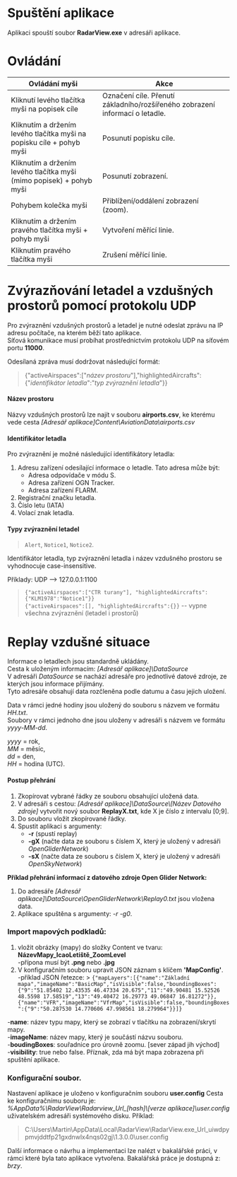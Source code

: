 # Spuštění aplikace
Aplikaci spouští soubor **RadarView.exe** v adresáři aplikace.

# Ovládání
|       Ovládání myši        |      Akce     |
| ------------- | ------------- |
| Kliknutí levého tlačítka myši na popisek cíle | Označení cíle. Přenutí základního/rozšířeného zobrazení informací o letadle.  |
| Kliknutím a držením levého tlačítka myši na popisku cíle + pohyb myši | Posunutí popisku cíle.  |
| Kliknutím a držením levého tlačítka myši (mimo popisek) + pohyb myši  | Posunutí zobrazení.  |
| Pohybem kolečka myši | Přiblížení/oddálení zobrazení (zoom). |
| Kliknutím a držením pravého tlačítka myši + pohyb myši | Vytvoření měřící linie. |
| Kliknutím pravého tlačítka myši | Zrušení měřící linie. |


# Zvýrazňování letadel a vzdušných prostorů pomocí protokolu UDP
Pro zvýraznění vzdušných prostorů a letadel je nutné odeslat zprávu na IP adresu počítače, na kterém běží tato aplikace. \
Síťová komunikace musí probíhat prostřednictvím protokolu UDP na síťovém portu **11000**.

Odesílaná zpráva musí dodržovat následující formát:

> {"activeAirspaces":["_název prostoru_"],"highlightedAircrafts":{"_identifikátor letadla_":"_typ zvýraznění letadla_"}}

#### Název prostoru
Názvy vzdušných prostorů lze najít v souboru **airports.csv**, ke kterému vede cesta *[Adresář aplikace]Content\AviationData\airports.csv*

#### Identifikátor letadla
Pro zvýraznění je možné následující identifikátory letadla:
1. Adresu zařízení odesílající informace o letadle. Tato adresa může být:
    * Adresa odpovídače v módu S.
    * Adresa zařízení OGN Tracker.
    * Adresa zařízení FLARM.
2. Registrační značku letadla.
3. Číslo letu (IATA)
4. Volací znak letadla. 


                
#### Typy zvýraznění letadel
> `Alert`, 
> `Notice1`, 
> `Notice2`.

Identifikátor letadla, typ zvýraznění letadla i název vzdušného prostoru se vyhodnocuje case-insensitive. 

Příklady:
UDP --> 127.0.0.1:1100
> `{"activeAirspaces":["CTR turany"], "highlightedAircrafts":{"KLM1978":"Notice1"}}` \
> `{"activeAirspaces":[], "highlightedAircrafts":{}}` -- vypne všechna zvýraznění (letadel i prostorů) 


# Replay vzdušné situace
Informace o letadlech jsou standardně ukládány. \
Cesta k uloženým informacím: *[Adresář aplikace]\\DataSource* \
V adresáři *DataSource* se nachází adresáře pro jednotlivé datové zdroje, ze kterých jsou informace přijímány. \
Tyto adresáře obsahují data rozčleněna podle datumu a času jejich uložení.

Data v rámci jedné hodiny jsou uložený do souboru s názvem ve formátu *HH.txt*. \
Soubory v rámci jednoho dne jsou uloženy v adresáři s názvem ve formátu *yyyy-MM-dd*.

*yyyy* = rok, \
*MM* = měsíc, \
*dd* = den, \
*HH* = hodina (UTC).

#### Postup přehrání
1. Zkopírovat vybrané řádky ze souboru obsahující uložená data.
2. V adresáři s cestou:  *[Adresář aplikace]\DataSource\\[Název Datového zdroje]*   vytvořit nový soubor **ReplayX.txt**, kde X je číslo z intervalu [0;9].
3. Do souboru vložit zkopírované řádky. 
4. Spustit aplikaci s argumenty:
    * **-r** (spustí replay)
    * **-gX** (načte data ze souboru s číslem X, který je uložený v adresáři *OpenGliderNetwork*)
    * **-sX** (načte data ze souboru s číslem X, který je uložený v adresáři *OpenSkyNetwork*)


**Příklad přehrání informací z datového zdroje Open Glider Network:**
1. Do adresáře *[Adresář aplikace]\DataSource\OpenGliderNetwork\Replay0.txt* jsou vložena data.
2. Aplikace spuštěna s argumenty: *-r -g0*.


### Import mapových podkladů:
1. vložit obrázky (mapy) do složky Content ve tvaru: **NázevMapy_IcaoLetiště_ZoomLevel** \
    -přípona musí být **.png** nebo **.jpg**
2. V konfiguračním souboru upravit JSON záznam s klíčem  **'MapConfig'**. \
    -příklad JSON řetezce: > `{"mapLayers":[{"name":"Základní mapa","imageName":"BasicMap","isVisible":false,"boundingBoxes":{"9":"51.85402 12.43535 46.47334 20.675","11":"49.90481 15.52526 48.5598 17.58519","13":"49.40472 16.29773 49.06847 16.81272"}},{"name":"VFR","imageName":"VfrMap","isVisible":false,"boundingBoxes":{"9":"50.287530 14.770606 47.998561 18.279964"}}]} `

-**name**: název typu mapy, který se zobrazí v tlačítku na zobrazení/skrytí mapy. \
-**imageName**: název mapy, který je součástí názvu souboru. \
-**boudingBoxes**: souřadnice pro úrovně zoomu. [sever západ jih východ]\
-**visibility**: true nebo false. Příznak, zda má být mapa zobrazena při spuštění aplikace.

### Konfigurační soubor.
Nastavení aplikace je uloženo v konfiguračním souboru **user.config**
Cesta ke konfiguračnímu souboru je: *%AppData%\RadarView\Radarview_Url_[hash]\\[verze aplikace]\user.config* uživatelském adresáři systémového disku.
Příklad:
> C:\Users\Martin\AppData\Local\RadarView\RadarView.exe_Url_uiwdpypmvjddtfp21gxdnwlx4nqs02gj\1.3.0.0\user.config

Další informace o návrhu a implementaci lze nalézt v bakalářské práci, v rámci které byla tato aplikace vytvořena.
Bakalářská práce je dostupná z: *brzy*.

